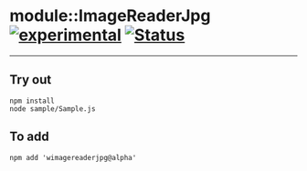 
# module::ImageReaderJpg [![experimental](https://img.shields.io/badge/stability-experimental-orange.svg)](https://github.com/emersion/stability-badges#experimental) [![Status](https://github.com/Wandalen/wImageReaderJpg/workflows/Test/badge.svg)](https://github.com/Wandalen/wImageReaderJpg/actions?query=workflow%3ATest)

___

## Try out
```
npm install
node sample/Sample.js
```

## To add
```
npm add 'wimagereaderjpg@alpha'
```

